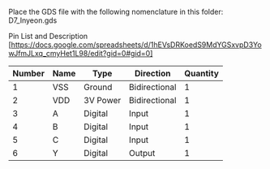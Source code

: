 Place the GDS file with the following nomenclature in this folder: D7_Inyeon.gds

Pin List and Description
[https://docs.google.com/spreadsheets/d/1hEVsDRKoedS9MdYGSxvpD3YowJfmJLxq_cmyHet1L98/edit?gid=0#gid=0]

| Number | Name | Type     | Direction     | Quantity |
|--------|------|----------|---------------|----------|
| 1      | VSS  | Ground   | Bidirectional | 1        |
| 2      | VDD  | 3V Power | Bidirectional | 1        |
| 3      | A    | Digital  | Input         | 1        |
| 4      | B    | Digital  | Input         | 1        |
| 5      | C    | Digital  | Input         | 1        |
| 6      | Y    | Digital  | Output        | 1        |
